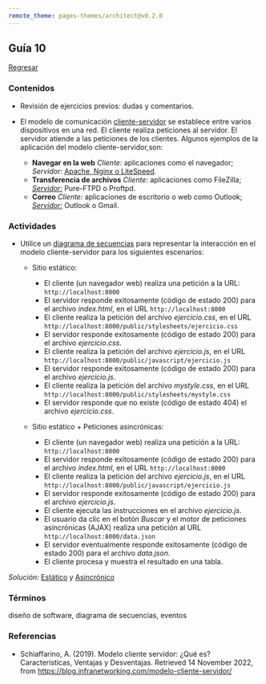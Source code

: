 ```yaml
---
remote_theme: pages-themes/architect@v0.2.0
---
```


## Guía 10

[Regresar](/DAWM/)

### Contenidos

* Revisión de ejercicios previos: dudas y comentarios.
* El modelo de comunicación [cliente-servidor](https://blog.infranetworking.com/modelo-cliente-servidor/) se establece entre varios dispositivos en una red. El cliente realiza peticiones al servidor. El servidor atiende a las peticiones de los clientes. Algunos ejemplos de la aplicación del modelo cliente-servidor,son:

	+ **Navegar en la web** _Cliente:_ aplicaciones como el navegador; _Servidor:_ [Apache, Nginx o LiteSpeed](https://blog.infranetworking.com/apache-vs-nginx-vs-litespeed/).
	+ **Transferencia de archivos** _Cliente:_ aplicaciones como FileZilla; _[Servidor:](https://blog.infranetworking.com/servidor-ftp/)_ Pure-FTPD o Proftpd.
	+ **Correo** _Cliente:_ aplicaciones de escritorio o web como Outlook; _[Servidor:](https://blog.infranetworking.com/servidor-de-correo/)_ Outlook o Gmail.

### Actividades

* Utilice un [diagrama de secuencias](https://creately.com/blog/es/diagramas/tutorial-del-diagrama-de-secuencia/) para representar la interacción en el modelo cliente-servidor para los siguientes escenarios:
	+ Sitio estático: 
		- El cliente (un navegador web) realiza una petición a la URL: `http://localhost:8000`
		- El servidor responde exitosamente (código de estado 200) para el archivo *index.html*, en el URL `http://localhost:8000`
		- El cliente realiza la petición del archivo *ejercicio.css*, en el URL `http://localhost:8000/public/stylesheets/ejercicio.css`
		- El servidor responde exitosamente (código de estado 200) para el archivo *ejercicio.css*.
		- El cliente realiza la petición del archivo  *ejercicio.js*, en el URL `http://localhost:8000/public/javascript/ejercicio.js`
		- El servidor responde exitosamente (código de estado 200) para el archivo *ejercicio.js*.
		- El cliente realiza la petición del archivo  *mystyle.css*, en el URL `http://localhost:8000/public/stylesheets/mystyle.css`
		- El servidor responde que no existe (código de estado 404) el archivo *ejercicio.css*.
		
	+ Sitio estático + Peticiones asincrónicas: 
		- El cliente (un navegador web) realiza una petición a la URL: `http://localhost:8000`
		- El servidor responde exitosamente (código de estado 200) para el archivo *index.html*, en el URL `http://localhost:8000`
		- El cliente realiza la petición del archivo  *ejercicio.js*, en el URL `http://localhost:8000/public/javascript/ejercicio.js`
		- El servidor responde exitosamente (código de estado 200) para el archivo *ejercicio.js*.
		- El cliente ejecuta las instrucciones en el archivo *ejercicio.js*.
		- El usuario da clic en el botón *Buscar* y el motor de peticiones asincrónicas (AJAX) realiza una petición al URL `http://localhost:8000/data.json`
		- El servidor eventualmente responde exitosamente (código de estado 200) para el archivo *data.json*.
		- El cliente procesa y muestra el resultado en una tabla.


_Solución:_ [Estático](imagenes/1-estatico.png) y [Asincrónico](imagenes/2-fetch.png)

### Términos

diseño de software, diagrama de secuencias, eventos 

### Referencias

* Schiaffarino, A. (2019). Modelo cliente servidor: ¿Qué es? Características, Ventajas y Desventajas. Retrieved 14 November 2022, from https://blog.infranetworking.com/modelo-cliente-servidor/